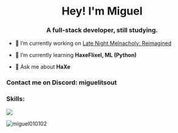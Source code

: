 <h1 align="center">Hey! I'm Miguel</h1>
<h3 align="center">A full-stack developer, still studying.</h3>

- 🔭 I’m currently working on [Late Night Melnacholy: Reimagined](https://gamejolt.com/games/Da_sad_Mouse_Stylized/654814)

- 🌱 I’m currently learning **HaxeFlixel, ML (Python)**

- 💬 Ask me about **HaXe**

<h3 align="left">Contact me on Discord: miguelitsout</h3>

<h3 align="left">Skills:</h3>
<img src ="https://skillicons.dev/icons?i=haxe,haxeflixel,cpp,html,css,js&perline=3"/>

<p><img align="center" src="https://github-readme-stats.vercel.app/api/top-langs?username=miguel010102&show_icons=true&theme=synthwave&locale=en&layout=compact" alt="miguel010102" /></p>
